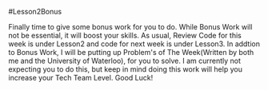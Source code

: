 #Lesson2Bonus

Finally time to give some bonus work for you to do. While Bonus Work will not be essential, it will boost your skills. As usual, Review Code for this week is under Lesson2 and code for next week is under Lesson3. In addtion to Bonus Work, I will be putting up Problem's of The Week(Written by both me and the University of Waterloo), for you to solve. I am currently not expecting you to do this, but keep in mind doing this work will help you increase your Tech Team Level. Good Luck!

